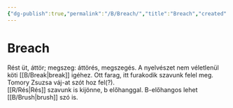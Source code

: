 ```yaml
---
{"dg-publish":true,"permalink":"/B/Breach/","title":"Breach","created":"2023-11-29T01:41","updated":"2024-02-02T01:32"}
---
```



# Breach

Rést üt, áttör; megszeg: áttörés, megszegés. A nyelvészet nem véletlenül köti [[B/Break\|break]] igéhez. Ott farag, itt furakodik szavunk felel meg. Tomory Zsuzsa váj-at szót hoz fel(?).  
[[R/Rés\|Rés]] szavunk is kijönne, b előhanggal. B-előhangos lehet [[B/Brush\|brush]] szó is.  
